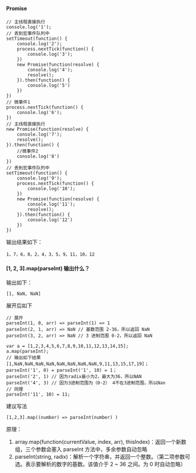 <!--
 * @Author: Shu Binqi
 * @Date: 2023-02-24 21:15:40
 * @LastEditors: Shu Binqi
 * @LastEditTime: 2023-03-12 14:20:29
 * @Description: 代码输出面试题
 * @Version: 1.0.0
 * @FilePath: \interviewQuestions\Chinese\代码输出.md
-->

#### Promise

```
// 主线程直接执行
console.log('1');
// 丢到宏事件队列中
setTimeout(function() {
    console.log('2');
    process.nextTick(function() {
        console.log('3');
    })
    new Promise(function(resolve) {
        console.log('4');
        resolve();
    }).then(function() {
        console.log('5')
    })
})
// 微事件1
process.nextTick(function() {
    console.log('6');
})
// 主线程直接执行
new Promise(function(resolve) {
    console.log('7');
    resolve();
}).then(function() {
    //微事件2
    console.log('8')
})
// 丢到宏事件队列中
setTimeout(function() {
    console.log('9');
    process.nextTick(function() {
        console.log('10');
    })
    new Promise(function(resolve) {
        console.log('11');
        resolve();
    }).then(function() {
        console.log('12')
    })
})
```

输出结果如下：

```
1，7，6，8，2，4，3，5，9，11，10，12
```

#### [1, 2, 3].map(parseInt) 输出什么？

输出如下：

```
[1, NaN, NaN]
```

展开后如下

```
// 展开
parseInt(1, 0, arr) => parseInt(1) => 1
parseInt(2, 1, arr) => NaN // 基数范围 2-36，所以返回 NaN
parseInt(3, 2, arr) => NaN // 3 进制范围 0-2，所以返回 NaN

var a = [1,2,3,4,5,6,7,8,9,10,11,12,13,14,15];
a.map(parseInt);
// 输出如下结果
[1,NaN,NaN,NaN,NaN,NaN,NaN,NaN,NaN,9,11,13,15,17,19]；
parseInt('1', 0) = parseInt('1', 10) = 1；
parseInt('2', 1) // 因为radix最小为2，最大为36，所以NAN
parseInt('4', 3) // 因为3进制范围为（0-2） 4不在3进制范围，所以Nan
// 同理
parseInt('11', 10) = 11;
```

建议写法

```
[1,2,3].map((number) => parseInt(number) )
```

原理：

1. array.map(function(currentValue, index, arr), thisIndex)：返回一个新数组，三个参数会塞入 parseInt 方法中，多余参数自动忽略
1. parseInt(string, radix)：解析一个字符串，并返回一个整数。（第二项参数可选。表示要解析的数字的基数。该值介于 2 ~ 36 之间。为 0 时自动忽略）
